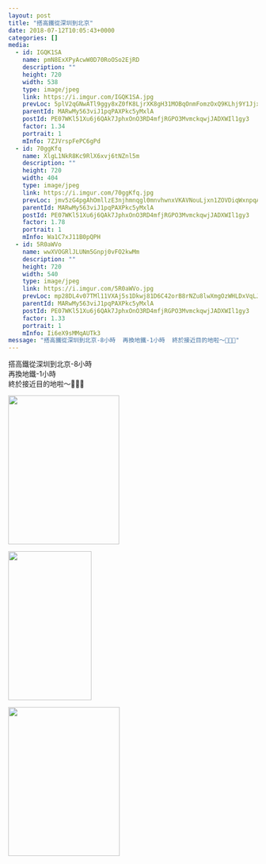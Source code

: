 ```yaml
---
layout: post
title: "搭高鐵從深圳到北京" 
date: 2018-07-12T10:05:43+0000 
categories: [] 
media:
  - id: IGQK1SA
    name: pmN8ExXPyAcwW0D70RoOSo2EjRD
    description: ""   
    height: 720
    width: 538
    type: image/jpeg
    link: https://i.imgur.com/IGQK1SA.jpg
    prevLoc: 5plV2qGNwATl9ggy8xZ0fK8LjrXK8gH31MOBqOnmFomzOxQ9KLhj9Y1JjxjEiR7N31nwMXumLEJk7qBPiYXNmLv2W8CVjG3gpR5VsWlJ3GA9E6fqvE63PzGAtyBXGwXZy7cqrZQPqLN5iB6pgqygkNTJ5r6DRV9ZckZ6VBJJEjtMlQ4z3PPjTpKNmMpnA0sV52OBx6O3H709PRypAnfBx0v8gGAjsLMRDpV388IPX0W7BKzGt6Xxl7AxLDcGJK7EAjgw
    parentId: MARwMy563viJ1pqPAXPkc5yMxlA
    postId: PE07WKl51Xu6j6QAk7JphxOnO3RD4mfjRGPO3MvmckqwjJADXWIl1gy3
    factor: 1.34
    portrait: 1
    mInfo: 7ZJVrspFePC6gPd
  - id: 70ggKfq
    name: XlgL1NkR8Kc9RlX6xvj6tNZnl5m
    description: ""   
    height: 720
    width: 404
    type: image/jpeg
    link: https://i.imgur.com/70ggKfq.jpg
    prevLoc: jmv5zG4pgAhOmllzE3njhmnqgl0mnvhwnxVKAVNouLjxn1ZOVDiqWxnpqAqkuLPNWVxYy5I9A6zJvWrQtEr82555Jls104XADjAXIQk7PG4yxLcMPmJ0WVM5Sv3ArknGA5T9jZQ8gYnjF8r89BZnBwuqLDN9mngVsOBy8OrDjPIQPPR149pLS0oPD55Z9kIrzJ939V4DuVz7M8w4RmSOLyp3JA92U71Y1KQwZVsQk8G71p0GIDxKM6qE4Vfqy2QzL4YofPN
    parentId: MARwMy563viJ1pqPAXPkc5yMxlA
    postId: PE07WKl51Xu6j6QAk7JphxOnO3RD4mfjRGPO3MvmckqwjJADXWIl1gy3
    factor: 1.78
    portrait: 1
    mInfo: Wa1C7xJ11B0pQPH
  - id: 5R0aWVo
    name: wwXVOGRlJLUNm5Gnpj0vFO2kwMm
    description: ""   
    height: 720
    width: 540
    type: image/jpeg
    link: https://i.imgur.com/5R0aWVo.jpg
    prevLoc: mp28DL4v07TMl11VXAj5s1Dkwj81D6C42orB8rNZu8lwXmgOzWHLDxVqLJLEcOm27Dw54Mhx5wlOM1z9c60V9vVRP2trLG8pz36vS7YOmBXNr2ijQOA1vMjrIomQwPG4RWiRvJRq5XD5C5o5KGYgM7tLNZ7VMWvqs9NDm9Yj7lCOkk34QlLptZw0q33DkAfRYq4n2Aj3sRrYWglwDPFGxgpWgNj9Ijwm3rypE6hXGvrWY9qAIokQvEy75JtqrZmLZ3B7ir9
    parentId: MARwMy563viJ1pqPAXPkc5yMxlA
    postId: PE07WKl51Xu6j6QAk7JphxOnO3RD4mfjRGPO3MvmckqwjJADXWIl1gy3
    factor: 1.33
    portrait: 1
    mInfo: Ii6eX9sMMqAUTk3
message: "搭高鐵從深圳到北京-8小時  再換地鐵-1小時  終於接近目的地啦～🤪🤪🤪"
---
```


搭高鐵從深圳到北京-8小時  
再換地鐵-1小時  
終於接近目的地啦～🤪🤪🤪


[//]: #media:  
<a href="https://i.imgur.com/IGQK1SA.jpg"><img src="https://i.imgur.com/IGQK1SA.jpg" height="300" width="224" /></a> 
  

<a href="https://i.imgur.com/70ggKfq.jpg"><img src="https://i.imgur.com/70ggKfq.jpg" height="300" width="168" /></a> 
  

<a href="https://i.imgur.com/5R0aWVo.jpg"><img src="https://i.imgur.com/5R0aWVo.jpg" height="300" width="225" /></a> 
 
